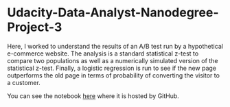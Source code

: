 # Udacity-Data-Analyst-Nanodegree-Project-3
Here, I worked to understand the results of an A/B test run by a hypothetical e-commerce website.  The analysis is a standard statistical z-test to compare two populations as well as a numerically simulated version of the statistical z-test.  Finally, a logistic regression is run to see if the new page outperforms the old page in terms of probability of converting the visitor to a customer.

You can see the notebook [here](https://github.com/venuv123/Abtest1/blob/master/Analyze_ab_test_results_notebook.ipynb) where it is hosted by GitHub.
